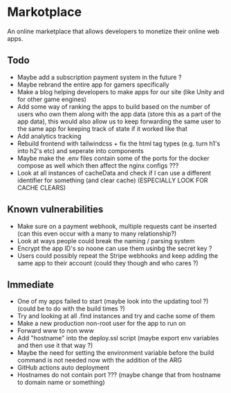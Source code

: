 # Markotplace

An online marketplace that allows developers to monetize their online web apps.

## Todo

-   Maybe add a subscription payment system in the future ?
-   Maybe rebrand the entire app for gamers specifically
-   Make a blog helping developers to make apps for our site (like Unity and for other game engines)
-   Add some way of ranking the apps to build based on the number of users who own them along with the app data (store this as a part of the app data), this would also allow us to keep forwarding the same user to the same app for keeping track of state if it worked like that
-   Add analytics tracking
-   Rebuild frontend with tailwindcss + fix the html tag types (e.g. turn h1's into h2's etc) and seperate into components
-   Maybe make the .env files contain some of the ports for the docker compose as well which then affect the nginx configs ???
-   Look at all instances of cacheData and check if I can use a different identifier for something (and clear cache) (ESPECIALLY LOOK FOR CACHE CLEARS)

## Known vulnerabilities

-   Make sure on a payment webhook, multiple requests cant be inserted (can this even occur with a many to many relationship?)
-   Look at ways people could break the naming / parsing system
-   Encrypt the app ID's so noone can use them usinbg the secret key ?
-   Users could possibly repeat the Stripe webhooks and keep adding the same app to their account (could they though and who cares ?)

## Immediate

-   One of my apps failed to start (maybe look into the updating tool ?) (could be to do with the build times ?)
-   Try and looking at all .find instances and try and cache some of them
-   Make a new production non-root user for the app to run on
-   Forward www to non www
-   Add "hostname" into the deploy.ssl script (maybe export env variables and then use it that way ?)
-   Maybe the need for setting the environment variable before the build command is not needed now with the addition of the ARG
-   GitHub actions auto deployment
-   Hostnames do not contain port ??? (maybe change that from hostname to domain name or something)
